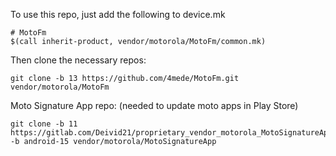 To use this repo, just add the following to device.mk
```
# MotoFm
$(call inherit-product, vendor/motorola/MotoFm/common.mk)
```

Then clone the necessary repos:

```
git clone -b 13 https://github.com/4mede/MotoFm.git vendor/motorola/MotoFm
```

Moto Signature App repo: (needed to update moto apps in Play Store)
```
git clone -b 11 https://gitlab.com/Deivid21/proprietary_vendor_motorola_MotoSignatureApp.git -b android-15 vendor/motorola/MotoSignatureApp
```

